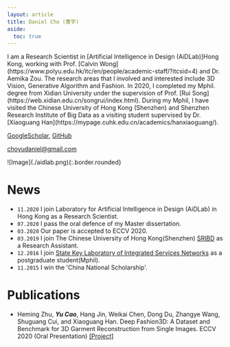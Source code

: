 ```yaml
---
layout: article
title: Daniel Cho (曹宇)
aside:
  toc: true
---
```



<div class="gird-containre">
<div class="grid grid--p-2">
<div class="cell cell--12 cell--md-auto" markdown="1">
I am a Research Scientist in [Artificial Intelligence in Design (AiDLab)]Hong Kong, working with Prof. [Calvin Wong](https://www.polyu.edu.hk/itc/en/people/academic-staff/?itcsid=4) and Dr. Aemika Zou. The research areas that I involved and interested include 3D Vision, Generative Algorithm and Fashion. In 2020, I completed my Mphil. degree from Xidian University under the supervision of Prof. [Rui Song](https://web.xidian.edu.cn/songrui/index.html). During my Mphil, I have visited the Chinese University of Hong Kong (Shenzhen) and Shenzhen Research Institute of Big Data as a visiting student supervised by Dr. [Xiaoguang Han](https://mypage.cuhk.edu.cn/academics/hanxiaoguang/).

[GoogleScholar](https://scholar.google.com.hk/citations?user=jkEWQIYAAAAJ&hl=zh-CN), [GitHub](https://github.com/DanielCho-HK)

[choyudaniel@gmail.com](mailto:choyudaniel@gmail.com)
</div>
<div class="cell cell--12 cell--md-4 " markdown="1">
![Image](./aidlab.png){:.border.rounded}
</div>
</div>
</div>

# News
* `11.2020` I join Laboratory for Artificial Intelligence in Design (AiDLab) in Hong Kong as a Research Scientist.
* `07.2020` I pass the oral defence of my Master dissertation.
* `03.2020` Our paper is accepted to ECCV 2020.
* `03.2019` I join The Chinese University of Hong Kong(Shenzhen) [SRIBD](http://www.sribd.cn/index.php/cn/) as a Research Assistant.
* `12.2016` I join [State Key Laboratory of Integrated Services Networks](https://isn.xidian.edu.cn/index.htm) as a postgraduate student(Mphil).
* `11.2015` I win the 'China National Scholarship'.


# Publications
* Heming Zhu, ***Yu Cao***, Hang Jin, Weikai Chen, Dong Du, Zhangye Wang, Shuguang Cui, and Xiaoguang Han. Deep Fashion3D: A Dataset and Benchmark for 3D Garment Reconstruction from Single Images. ECCV 2020 (Oral Presentation)  [\[Project\]](https://kv2000.github.io/2020/03/25/deepFashion3DRevisited/)
